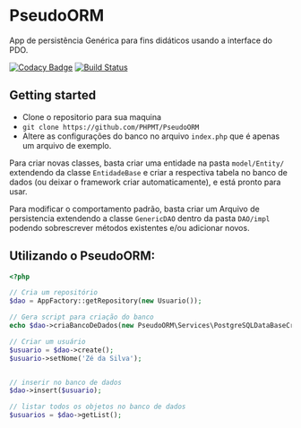 # PseudoORM
App de persistência Genérica para fins didáticos usando a interface do PDO.

[![Codacy Badge](https://api.codacy.com/project/badge/Grade/7e760cb85d6a461683513671c36df91a)](https://www.codacy.com/app/eniebercunha/PseudoORM?utm_source=github.com&amp;utm_medium=referral&amp;utm_content=PHPMT/PseudoORM&amp;utm_campaign=Badge_Grade) [![Build Status](https://travis-ci.org/PHPMT/PseudoORM.svg?branch=master)](https://travis-ci.org/PHPMT/PseudoORM)


## Getting started

 * Clone o repositorio  para sua maquina
 * ``` git clone https://github.com/PHPMT/PseudoORM ```
 * Altere as configurações do banco no arquivo `index.php` que é apenas um arquivo de exemplo.

Para criar novas classes, basta criar uma entidade na pasta `model/Entity/` extendendo da classe `EntidadeBase` e criar a respectiva tabela no banco de dados (ou deixar o framework criar automaticamente), e está pronto para usar.

Para modificar o comportamento padrão, basta criar um Arquivo de persistencia extendendo a classe `GenericDAO` dentro da pasta `DAO/impl` podendo sobrescrever métodos existentes e/ou adicionar novos.


## Utilizando o PseudoORM:


```php
<?php

// Cria um repositório
$dao = AppFactory::getRepository(new Usuario());

// Gera script para criação do banco
echo $dao->criaBancoDeDados(new PseudoORM\Services\PostgreSQLDataBaseCreator());

// Criar um usuário
$usuario = $dao->create();
$usuario->setNome('Zé da Silva');


// inserir no banco de dados
$dao->insert($usuario);

// listar todos os objetos no banco de dados
$usuarios = $dao->getList();

```

